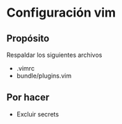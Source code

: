 # Configuración vim

## Propósito

Respaldar los siguientes archivos

* .vimrc
* bundle/plugins.vim

## Por hacer

* Excluir secrets